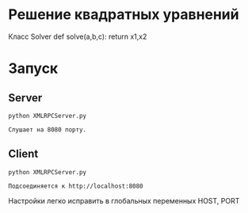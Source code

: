 Решение квадратных уравнений
============================

Класс Solver
    def solve(a,b,c):
        return x1,x2

Запуск
======

Server
------

    python XMLRPCServer.py

    Слушает на 8080 порту.

Client
------

    python XMLRPCServer.py

    Подсоединяется к http://localhost:8080

Настройки легко исправить в глобальных переменных HOST, PORT
